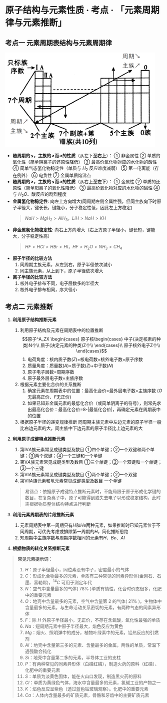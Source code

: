 # 原子结构与元素性质 · 考点 · 「元素周期律与元素推断」

## 考点一 元素周期表结构与元素周期律

<img title="" src="images\6.1.png" alt="" data-align="inline" width="480">

- **随周期的↘，主族的↗而↗的性质**（从左下**至右上**）：
   ① 非金属性 ② 单质的氧化性（简单阴离子的还原性降低） ③ 最高价氧化物对应的水化物的酸性 ④ 简单气态氢化物稳定性（单质与 $H_2$ 反应难度减弱） ⑤ 第一电离能（存在例外） ⑥ 电负性 ⑦ 金属单质熔沸点
- **随周期的↗，主族的↘而↗的性质**（从右上**至左下**）：
   ① 金属性 ② 单质的还原性（简单阳离子的氧化性降低） ③ 最高价氧化物对应的水化物的碱性 ④ 与 $H_2O$、酸反应的剧烈程度
- **金属氢化物稳定性**: 
  向左上方向增大(同周期左侧金属性强，但同主族向下时原子半径大，键长长，键能小，分子稳定性低，因此左上方稳定)
  > $N a H > M g H _ { 2 } > A l H _ { 3 } ， L i H > N a H > K H$
- **非金属氢化物稳定性**: 向右上方向增大（右上方原子半径小，键长短，键能大，分子稳定性高）
  > $H F > H C l > H B r > H I，H F > H _ { 2 } O > N H _ { 3 } > C H _ { 4 }$
- **原子半径的比较方法**
   1. 同周期主族元素，从左到右，原子半径依次滅小
   2. 同主族元素，从上到下，原子半径依次增大
- **离子半径的比较方法**
   1. 核外电子排布不同，电子层数多的半径大
   2. 核外电子排布相同，序大径小

## 考点二 元素推断

1. **利用原子结构推断元素**
   1. 利用原子结构及元素在周期表中的位置推断
      $$原子^A_ZX \begin{cases}
       原子核\begin{cases}
       中子(决定核素的种类)N个\\
       质子(决定元素的种类)Z个\\
       \end{cases}\\
       原子核外电子Z个\\
       \end{cases}$$
       1. 电荷角度：核内质子数($Z$)=核电荷数=核外电子数=原子序数
       2. 质量角度：质量数($A$)=质子数($Z$)+中子数($N$)
       3. 原子电子层数=周期序数
       4. 原子最外层电子数=主族序数
    2. 根据元素主要化合价的关系推断
       1. 确定元素在周期表中的位置：最高化合价=最外层电子数=主族序数 ($O$无最高正价、$F$无正价)
       2. 如果已知非金属元素的最低化合价（或简单阴离子的符号），则常先求出最高化合价：最高化合价=8-|最低化合价|，再确定元素在周期表中的位置
    3. 根据原子半径的递变规律推断
       同周期主族元素中左边元素的原子半径一般比右边元素的大，同主族中下边元素的原子半径比上边元素的大

2. **利用原子成键特点推断元素**
   
   1. 第$ⅣA$族元素常见成键类型及数目
   ①四个单键；②一个双键和两个单键；③两个双键；④一个三键和一个单键
   2. 第$ⅤA$族元素常见成键类型及数目
   ①三个单键；②一个双键和一个单键；③一个三键
   3. 第$ⅥA$族元素常见成键类型及数目
   ①两个单键；②一个双键
   4. 第$Ⅶ A$族元素和氢元素常见成键类型及数目
   一个单键
    > 易错点：依据原子成键特点推断元素时，不能局限于原子形成化学键的数目，在复杂离子中，原子可能得到或失去电子以形成稳定结构，此时需根据物质整体结构特点进行判断
   
3. **利用元素周期表的片段推断元素**
   1. 元素周期表中第一周期只有$H$和$He$两种元素，如果推断时已知元素位于不同周期，可优先考虑或排除第一周期的$H$，简化推断思路
   2. 短周期中主族序数与周期序数相同的元素有$H、Be、Al$

4. **根据物质的转化关系推断元素**

> **常见元素提示词：**
> 1. $H$：原子半径最小，同位素没有中子，密度最小的气体
> 2. $C$：形成化合物最多的元素，单质有三种常见的同素异形体(金刚石、石墨、富勒烯)，$^{14}C$ 可用于测定年代
> 3. $N$：空气中含量最多的气体( $78\%$ )单质有情性，化合时价态很多，化肥中的重要元素
> 4. $O$：地壳中含量最多的元素，空气中含量第 $2$ 的气体( $21\%$ )。生物体中含量最多的元素，与生命活动关系密切的元素，有两种气态的同素异形体
> 5. $F$：除 $H$ 外原子半径最小，无正价，不存在含氧酸，氧化性最强的单质
> 6. $Na$：短周期元素中原子半径最大，焰色反应为黄色
> 7. $Mg$：烟火、照明弹中的成分，植物叶绿素中的元素，铝热反应的引燃剂
> 8. $Al$：地壳中含量第三多的元素、含量最多的金属，两性的单质，常温下遇强酸会钝化
> 9. $Si$：地壳中含量第二多的元素，半导体工业的支柱
> 10. $P$：有两种常见的同素异形体（白磷红磷），制造火药的原料（红磷）、化肥中的重要元素
> 11. $S$：单质为淡黄色固体，能在火山口发现，制造黑火药的原料
> 12. $Cl$：单质为黄绿色气体，海水中含量最多的元素，氯碱工业的产物之一
> 13. $K$：焰色反应呈紫色（透过蓝色钻玻璃观察）。化肥中的重要元素
> 14. $Ca$：人体内含量最多的矿质元素，骨骼和牙齿中的主要矿质元素